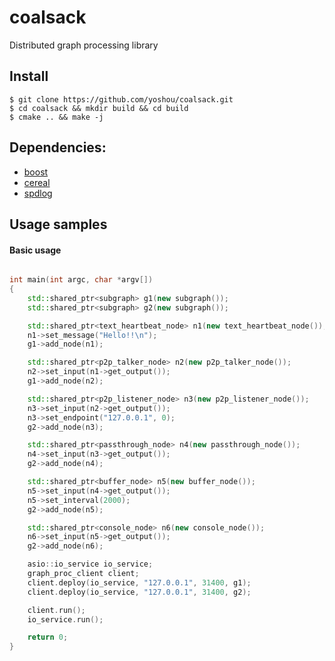 # coalsack

Distributed graph processing library

## Install 
```console
$ git clone https://github.com/yoshou/coalsack.git
$ cd coalsack && mkdir build && cd build
$ cmake .. && make -j
```

## Dependencies:
* [boost](https://www.boost.org)
* [cereal](https://github.com/USCiLab/cereal.git)
* [spdlog](https://github.com/gabime/spdlog.git)
 
## Usage samples

#### Basic usage
```c++

int main(int argc, char *argv[])
{
    std::shared_ptr<subgraph> g1(new subgraph());
    std::shared_ptr<subgraph> g2(new subgraph());

    std::shared_ptr<text_heartbeat_node> n1(new text_heartbeat_node());
    n1->set_message("Hello!!\n");
    g1->add_node(n1);

    std::shared_ptr<p2p_talker_node> n2(new p2p_talker_node());
    n2->set_input(n1->get_output());
    g1->add_node(n2);

    std::shared_ptr<p2p_listener_node> n3(new p2p_listener_node());
    n3->set_input(n2->get_output());
    n3->set_endpoint("127.0.0.1", 0);
    g2->add_node(n3);

    std::shared_ptr<passthrough_node> n4(new passthrough_node());
    n4->set_input(n3->get_output());
    g2->add_node(n4);

    std::shared_ptr<buffer_node> n5(new buffer_node());
    n5->set_input(n4->get_output());
    n5->set_interval(2000);
    g2->add_node(n5);

    std::shared_ptr<console_node> n6(new console_node());
    n6->set_input(n5->get_output());
    g2->add_node(n6);

    asio::io_service io_service;
    graph_proc_client client;
    client.deploy(io_service, "127.0.0.1", 31400, g1);
    client.deploy(io_service, "127.0.0.1", 31400, g2);

    client.run();
    io_service.run();

    return 0;
}

```